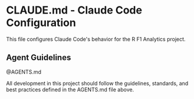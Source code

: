 # CLAUDE.md - Claude Code Configuration

This file configures Claude Code's behavior for the R F1 Analytics project.

## Agent Guidelines

@AGENTS.md

All development in this project should follow the guidelines, standards, and best practices defined in the AGENTS.md file above.
